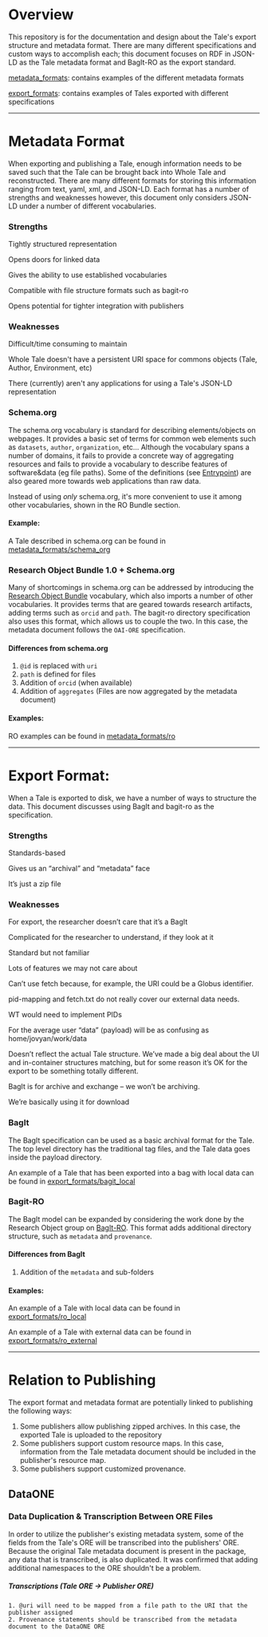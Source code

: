 # Overview

This repository is for the documentation and design about the Tale's export structure and metadata format. There are many different specifications and custom ways to accomplish each; this document focuses on RDF in JSON-LD as the Tale metadata format and BagIt-RO as the export standard. 

[metadata_formats](https://github.com/whole-tale/tale_serialization_formats/tree/master/metadata_formats): contains examples of the different metadata formats

[export_formats](https://github.com/whole-tale/tale_serialization_formats/tree/master/export_formats): contains examples of Tales exported with different specifications

***
# Metadata Format
When exporting and publishing a Tale, enough information needs to be saved such that the Tale can be brought back into Whole Tale and reconstructed. There are many different formats for storing this information ranging from text, yaml, xml, and JSON-LD. Each format has a number of strengths and weaknesses however, this document only considers JSON-LD under a number of different vocabularies.


### Strengths
Tightly structured representation

Opens doors for linked data

Gives the ability to use established vocabularies

Compatible with file structure formats such as bagit-ro

Opens potential for tighter integration with publishers


### Weaknesses
Difficult/time consuming to maintain

Whole Tale doesn't have a persistent URI space for commons objects (Tale, Author, Environment, etc)

There (currently) aren't any applications for using a Tale's JSON-LD representation

### Schema.org
The schema.org vocabulary is standard for describing elements/objects on webpages. It provides a basic set of terms for common web elements such as `datasets`, `author`, `organization`, etc... Although the vocabulary spans a number of domains, it fails to provide a concrete way of aggregating resources and fails to provide a vocabulary to describe features of software&data (eg file paths). Some of the definitions (see [Entrypoint](https://schema.org/EntryPoint)) are also geared more towards web applications than raw data.

Instead of using _only_ schema.org, it's more convenient to use it among other vocabularies, shown in the RO Bundle section. 


#### Example: 
A Tale described in schema.org can be found in [metadata_formats/schema_org](https://github.com/whole-tale/tale_serialization_formats/tree/master/metadata_formats/schema_org)


### Research Object Bundle 1.0 + Schema.org
Many of shortcomings in schema.org can be addressed by introducing the [Research Object Bundle]() vocabulary, which also imports a number of other vocabularies. It provides terms that are geared towards research artifacts, adding terms such as `orcid` and `path`. The bagit-ro directory specification also uses this format, which allows us to couple the two. In this case, the metadata document follows the `OAI-ORE` specification.

#### Differences from schema.org
1. `@id` is replaced with `uri`
2. `path` is defined for files
3. Addition of `orcid` (when available)
4. Addition of `aggregates` (Files are now aggregated by the metadata document)

#### Examples: 
RO examples can be found in [metadata_formats/ro](https://github.com/whole-tale/tale_serialization_formats/tree/master/metadata_formats/schema_org)

***
# Export Format:
When a Tale is exported to disk, we have a number of ways to structure the data. This document discusses using BagIt and bagit-ro as the specification.

### Strengths
Standards-based

Gives us an “archival” and “metadata” face

It’s just a zip file

### Weaknesses
For export, the researcher doesn’t care that it’s a BagIt

Complicated for the researcher to understand, if they look at it

Standard but not familiar

Lots of features we may not care about

Can’t use fetch because, for example, the URI could be a Globus identifier.

pid-mapping and fetch.txt do not really cover our external data needs.

WT would need to implement PIDs

For the average user “data” (payload) will be as confusing as home/jovyan/work/data

Doesn’t reflect the actual Tale structure. We’ve made a big deal about the UI and in-container structures matching, but for some reason it’s OK for the export to be something totally different.

BagIt is for archive and exchange – we won’t be archiving.

We’re basically using it for download

### BagIt
The BagIt specification can be used as a basic archival format for the Tale. The top level directory has the traditional tag files, and the Tale data goes inside the payload directory.

An example of a Tale that has been exported into a bag with local data can be found in [export_formats/bagit_local](https://github.com/whole-tale/tale_serialization_formats/tree/master/export_formats/bagit_local)


### Bagit-RO
The BagIt model can be expanded by considering the work done by the Research Object group on [BagIt-RO](https://github.com/ResearchObject/bagit-ro). This format adds additional directory structure, such as `metadata` and `provenance`. 

#### Differences from BagIt
1. Addition of the `metadata` and sub-folders

#### Examples:
An example of a Tale with local data can be found in [export_formats/ro_local](https://github.com/whole-tale/tale_serialization_formats/tree/master/export_formats/ro_local)

An example of a Tale with external data can be found in [export_formats/ro_external](https://github.com/whole-tale/tale_serialization_formats/tree/master/export_formats/ro_external)

***
# Relation to Publishing
The export format and metadata format are potentially linked to publishing the following ways:
1. Some publishers allow publishing zipped archives. In this case, the exported Tale is uploaded to the repository
2. Some publishers support custom resource maps. In this case, information from the Tale metadata document should be included in the publisher's resource map.
3. Some publishers support customized provenance. 

## DataONE

### Data Duplication & Transcription Between ORE Files

In order to utilize the publisher's existing metadata system, some of the fields from the Tale's ORE will be transcribed into the publishers' ORE. Because the original Tale metadata document is present in the package, any data that is transcribed, is also duplicated. It was confirmed that adding additional namespaces to the ORE shouldn't be a problem.


##### Transcriptions (Tale ORE -> Publisher ORE)
    1. @uri will need to be mapped from a file path to the URI that the publisher assigned
    2. Provenance statements should be transcribed from the metadata document to the DataONE ORE
    

